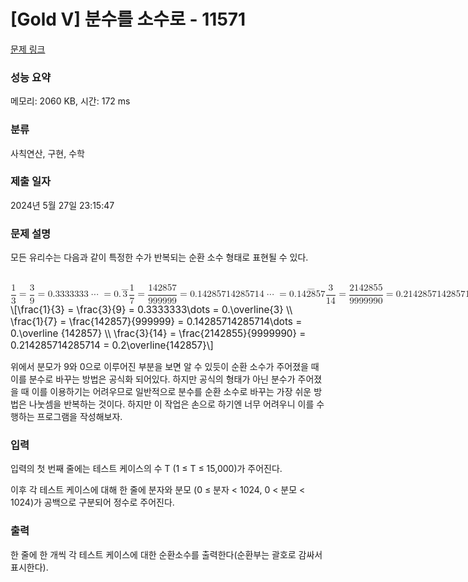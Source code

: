# [Gold V] 분수를 소수로 - 11571 

[문제 링크](https://www.acmicpc.net/problem/11571) 

### 성능 요약

메모리: 2060 KB, 시간: 172 ms

### 분류

사칙연산, 구현, 수학

### 제출 일자

2024년 5월 27일 23:15:47

### 문제 설명

<p>모든 유리수는 다음과 같이 특정한 수가 반복되는 순환 소수 형태로 표현될 수 있다.</p>

<p><mjx-container class="MathJax" jax="CHTML" display="true" style="font-size: 109%; position: relative;"> <mjx-math display="true" class="MJX-TEX" aria-hidden="true" style="margin-left: 0px; margin-right: 0px;"><mjx-mfrac><mjx-frac type="d"><mjx-num><mjx-nstrut type="d"></mjx-nstrut><mjx-mn class="mjx-n"><mjx-c class="mjx-c31"></mjx-c></mjx-mn></mjx-num><mjx-dbox><mjx-dtable><mjx-line type="d"></mjx-line><mjx-row><mjx-den><mjx-dstrut type="d"></mjx-dstrut><mjx-mn class="mjx-n"><mjx-c class="mjx-c33"></mjx-c></mjx-mn></mjx-den></mjx-row></mjx-dtable></mjx-dbox></mjx-frac></mjx-mfrac><mjx-mo class="mjx-n" space="4"><mjx-c class="mjx-c3D"></mjx-c></mjx-mo><mjx-mfrac space="4"><mjx-frac type="d"><mjx-num><mjx-nstrut type="d"></mjx-nstrut><mjx-mn class="mjx-n"><mjx-c class="mjx-c33"></mjx-c></mjx-mn></mjx-num><mjx-dbox><mjx-dtable><mjx-line type="d"></mjx-line><mjx-row><mjx-den><mjx-dstrut type="d"></mjx-dstrut><mjx-mn class="mjx-n"><mjx-c class="mjx-c39"></mjx-c></mjx-mn></mjx-den></mjx-row></mjx-dtable></mjx-dbox></mjx-frac></mjx-mfrac><mjx-mo class="mjx-n" space="4"><mjx-c class="mjx-c3D"></mjx-c></mjx-mo><mjx-mn class="mjx-n" space="4"><mjx-c class="mjx-c30"></mjx-c><mjx-c class="mjx-c2E"></mjx-c><mjx-c class="mjx-c33"></mjx-c><mjx-c class="mjx-c33"></mjx-c><mjx-c class="mjx-c33"></mjx-c><mjx-c class="mjx-c33"></mjx-c><mjx-c class="mjx-c33"></mjx-c><mjx-c class="mjx-c33"></mjx-c><mjx-c class="mjx-c33"></mjx-c></mjx-mn><mjx-mo class="mjx-n" space="2"><mjx-c class="mjx-c22EF"></mjx-c></mjx-mo><mjx-mo class="mjx-n" space="4"><mjx-c class="mjx-c3D"></mjx-c></mjx-mo><mjx-mn class="mjx-n" space="4"><mjx-c class="mjx-c30"></mjx-c><mjx-c class="mjx-c2E"></mjx-c></mjx-mn><mjx-mover><mjx-over style="padding-bottom: 0.18em; margin-bottom: -0.248em;"><mjx-mo class="mjx-n"><mjx-c class="mjx-c2013"></mjx-c></mjx-mo></mjx-over><mjx-base><mjx-mn class="mjx-n"><mjx-c class="mjx-c33"></mjx-c></mjx-mn></mjx-base></mjx-mover><mjx-mspace></mjx-mspace><mjx-mfrac><mjx-frac type="d"><mjx-num><mjx-nstrut type="d"></mjx-nstrut><mjx-mn class="mjx-n"><mjx-c class="mjx-c31"></mjx-c></mjx-mn></mjx-num><mjx-dbox><mjx-dtable><mjx-line type="d"></mjx-line><mjx-row><mjx-den><mjx-dstrut type="d"></mjx-dstrut><mjx-mn class="mjx-n"><mjx-c class="mjx-c37"></mjx-c></mjx-mn></mjx-den></mjx-row></mjx-dtable></mjx-dbox></mjx-frac></mjx-mfrac><mjx-mo class="mjx-n" space="4"><mjx-c class="mjx-c3D"></mjx-c></mjx-mo><mjx-mfrac space="4"><mjx-frac type="d"><mjx-num><mjx-nstrut type="d"></mjx-nstrut><mjx-mn class="mjx-n"><mjx-c class="mjx-c31"></mjx-c><mjx-c class="mjx-c34"></mjx-c><mjx-c class="mjx-c32"></mjx-c><mjx-c class="mjx-c38"></mjx-c><mjx-c class="mjx-c35"></mjx-c><mjx-c class="mjx-c37"></mjx-c></mjx-mn></mjx-num><mjx-dbox><mjx-dtable><mjx-line type="d"></mjx-line><mjx-row><mjx-den><mjx-dstrut type="d"></mjx-dstrut><mjx-mn class="mjx-n"><mjx-c class="mjx-c39"></mjx-c><mjx-c class="mjx-c39"></mjx-c><mjx-c class="mjx-c39"></mjx-c><mjx-c class="mjx-c39"></mjx-c><mjx-c class="mjx-c39"></mjx-c><mjx-c class="mjx-c39"></mjx-c></mjx-mn></mjx-den></mjx-row></mjx-dtable></mjx-dbox></mjx-frac></mjx-mfrac><mjx-mo class="mjx-n" space="4"><mjx-c class="mjx-c3D"></mjx-c></mjx-mo><mjx-mn class="mjx-n" space="4"><mjx-c class="mjx-c30"></mjx-c><mjx-c class="mjx-c2E"></mjx-c><mjx-c class="mjx-c31"></mjx-c><mjx-c class="mjx-c34"></mjx-c><mjx-c class="mjx-c32"></mjx-c><mjx-c class="mjx-c38"></mjx-c><mjx-c class="mjx-c35"></mjx-c><mjx-c class="mjx-c37"></mjx-c><mjx-c class="mjx-c31"></mjx-c><mjx-c class="mjx-c34"></mjx-c><mjx-c class="mjx-c32"></mjx-c><mjx-c class="mjx-c38"></mjx-c><mjx-c class="mjx-c35"></mjx-c><mjx-c class="mjx-c37"></mjx-c><mjx-c class="mjx-c31"></mjx-c><mjx-c class="mjx-c34"></mjx-c></mjx-mn><mjx-mo class="mjx-n" space="2"><mjx-c class="mjx-c22EF"></mjx-c></mjx-mo><mjx-mo class="mjx-n" space="4"><mjx-c class="mjx-c3D"></mjx-c></mjx-mo><mjx-mn class="mjx-n" space="4"><mjx-c class="mjx-c30"></mjx-c><mjx-c class="mjx-c2E"></mjx-c></mjx-mn><mjx-mover><mjx-over style="padding-bottom: 0.18em; margin-bottom: -0.248em;"><mjx-mo class="mjx-n"><mjx-stretchy-h class="mjx-c2013" style="width: 3em;"><mjx-ext><mjx-c></mjx-c></mjx-ext></mjx-stretchy-h></mjx-mo></mjx-over><mjx-base><mjx-mn class="mjx-n"><mjx-c class="mjx-c31"></mjx-c><mjx-c class="mjx-c34"></mjx-c><mjx-c class="mjx-c32"></mjx-c><mjx-c class="mjx-c38"></mjx-c><mjx-c class="mjx-c35"></mjx-c><mjx-c class="mjx-c37"></mjx-c></mjx-mn></mjx-base></mjx-mover><mjx-mspace></mjx-mspace><mjx-mfrac><mjx-frac type="d"><mjx-num><mjx-nstrut type="d"></mjx-nstrut><mjx-mn class="mjx-n"><mjx-c class="mjx-c33"></mjx-c></mjx-mn></mjx-num><mjx-dbox><mjx-dtable><mjx-line type="d"></mjx-line><mjx-row><mjx-den><mjx-dstrut type="d"></mjx-dstrut><mjx-mn class="mjx-n"><mjx-c class="mjx-c31"></mjx-c><mjx-c class="mjx-c34"></mjx-c></mjx-mn></mjx-den></mjx-row></mjx-dtable></mjx-dbox></mjx-frac></mjx-mfrac><mjx-mo class="mjx-n" space="4"><mjx-c class="mjx-c3D"></mjx-c></mjx-mo><mjx-mfrac space="4"><mjx-frac type="d"><mjx-num><mjx-nstrut type="d"></mjx-nstrut><mjx-mn class="mjx-n"><mjx-c class="mjx-c32"></mjx-c><mjx-c class="mjx-c31"></mjx-c><mjx-c class="mjx-c34"></mjx-c><mjx-c class="mjx-c32"></mjx-c><mjx-c class="mjx-c38"></mjx-c><mjx-c class="mjx-c35"></mjx-c><mjx-c class="mjx-c35"></mjx-c></mjx-mn></mjx-num><mjx-dbox><mjx-dtable><mjx-line type="d"></mjx-line><mjx-row><mjx-den><mjx-dstrut type="d"></mjx-dstrut><mjx-mn class="mjx-n"><mjx-c class="mjx-c39"></mjx-c><mjx-c class="mjx-c39"></mjx-c><mjx-c class="mjx-c39"></mjx-c><mjx-c class="mjx-c39"></mjx-c><mjx-c class="mjx-c39"></mjx-c><mjx-c class="mjx-c39"></mjx-c><mjx-c class="mjx-c30"></mjx-c></mjx-mn></mjx-den></mjx-row></mjx-dtable></mjx-dbox></mjx-frac></mjx-mfrac><mjx-mo class="mjx-n" space="4"><mjx-c class="mjx-c3D"></mjx-c></mjx-mo><mjx-mn class="mjx-n" space="4"><mjx-c class="mjx-c30"></mjx-c><mjx-c class="mjx-c2E"></mjx-c><mjx-c class="mjx-c32"></mjx-c><mjx-c class="mjx-c31"></mjx-c><mjx-c class="mjx-c34"></mjx-c><mjx-c class="mjx-c32"></mjx-c><mjx-c class="mjx-c38"></mjx-c><mjx-c class="mjx-c35"></mjx-c><mjx-c class="mjx-c37"></mjx-c><mjx-c class="mjx-c31"></mjx-c><mjx-c class="mjx-c34"></mjx-c><mjx-c class="mjx-c32"></mjx-c><mjx-c class="mjx-c38"></mjx-c><mjx-c class="mjx-c35"></mjx-c><mjx-c class="mjx-c37"></mjx-c><mjx-c class="mjx-c31"></mjx-c><mjx-c class="mjx-c34"></mjx-c></mjx-mn><mjx-mo class="mjx-n" space="4"><mjx-c class="mjx-c3D"></mjx-c></mjx-mo><mjx-mn class="mjx-n" space="4"><mjx-c class="mjx-c30"></mjx-c><mjx-c class="mjx-c2E"></mjx-c><mjx-c class="mjx-c32"></mjx-c></mjx-mn><mjx-mover><mjx-over style="padding-bottom: 0.18em; margin-bottom: -0.248em;"><mjx-mo class="mjx-n"><mjx-stretchy-h class="mjx-c2013" style="width: 3em;"><mjx-ext><mjx-c></mjx-c></mjx-ext></mjx-stretchy-h></mjx-mo></mjx-over><mjx-base><mjx-mn class="mjx-n"><mjx-c class="mjx-c31"></mjx-c><mjx-c class="mjx-c34"></mjx-c><mjx-c class="mjx-c32"></mjx-c><mjx-c class="mjx-c38"></mjx-c><mjx-c class="mjx-c35"></mjx-c><mjx-c class="mjx-c37"></mjx-c></mjx-mn></mjx-base></mjx-mover></mjx-math><mjx-assistive-mml unselectable="on" display="block"><math xmlns="http://www.w3.org/1998/Math/MathML" display="block"><mfrac><mn>1</mn><mn>3</mn></mfrac><mo>=</mo><mfrac><mn>3</mn><mn>9</mn></mfrac><mo>=</mo><mn>0.3333333</mn><mo>⋯</mo><mo>=</mo><mn>0.</mn><mover><mn>3</mn><mo accent="true">―</mo></mover><mspace linebreak="newline"></mspace><mfrac><mn>1</mn><mn>7</mn></mfrac><mo>=</mo><mfrac><mn>142857</mn><mn>999999</mn></mfrac><mo>=</mo><mn>0.14285714285714</mn><mo>⋯</mo><mo>=</mo><mn>0.</mn><mover><mn>142857</mn><mo accent="true">―</mo></mover><mspace linebreak="newline"></mspace><mfrac><mn>3</mn><mn>14</mn></mfrac><mo>=</mo><mfrac><mn>2142855</mn><mn>9999990</mn></mfrac><mo>=</mo><mn>0.214285714285714</mn><mo>=</mo><mn>0.2</mn><mover><mn>142857</mn><mo accent="true">―</mo></mover></math></mjx-assistive-mml><span aria-hidden="true" class="no-mathjax mjx-copytext">\[\frac{1}{3} = \frac{3}{9} = 0.3333333\dots = 0.\overline{3} \\ \frac{1}{7} = \frac{142857}{999999} = 0.14285714285714\dots = 0.\overline {142857} \\ \frac{3}{14} = \frac{2142855}{9999990} = 0.214285714285714 = 0.2\overline{142857}\]</span> </mjx-container></p>

<p>위에서 분모가 9와 0으로 이루어진 부분을 보면 알 수 있듯이 순환 소수가 주어졌을 때 이를 분수로 바꾸는 방법은 공식화 되어있다. 하지만 공식의 형태가 아닌 분수가 주어졌을 때 이를 이용하기는 어려우므로 일반적으로 분수를 순환 소수로 바꾸는 가장 쉬운 방법은 나눗셈을 반복하는 것이다. 하지만 이 작업은 손으로 하기엔 너무 어려우니 이를 수행하는 프로그램을 작성해보자.</p>

### 입력 

 <p>입력의 첫 번째 줄에는 테스트 케이스의 수 T (1 ≤ T ≤ 15,000)가 주어진다.</p>

<p>이후 각 테스트 케이스에 대해 한 줄에 분자와 분모 (0 ≤ 분자 < 1024, 0 < 분모 < 1024)가 공백으로 구분되어 정수로 주어진다.</p>

### 출력 

 <p>한 줄에 한 개씩 각 테스트 케이스에 대한 순환소수를 출력한다(순환부는 괄호로 감싸서 표시한다).</p>

